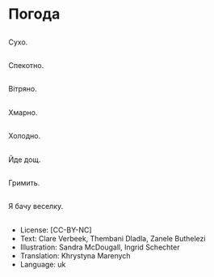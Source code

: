 # Погода

##
Сухо.

##
Спекотно.

##
Вітряно.

##
Хмарно.

##
Холодно.

##
Йде дощ.

##
Гримить.

##
Я бачу веселку.

##
* License: [CC-BY-NC]
* Text: Clare Verbeek, Thembani Dladla, Zanele Buthelezi
* Illustration: Sandra McDougall, Ingrid Schechter
* Translation: Khrystyna Marenych
* Language: uk
